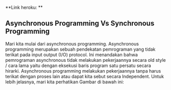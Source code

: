 **Link heroku: **

## Asynchronous Programming Vs Synchronous Programming

Mari kita mulai dari asynchronous programming. Asynchronous programming merupakan sebuah pendekatan pemrograman yang tidak terikat pada input output (I/O)  protocol.
Ini menandakan bahwa pemrograman asynchronous tidak melakukan pekerjaannya secara old style / cara lama yaitu dengan eksekusi baris program satu persatu secara hirarki. Asynchronous programming melakukan pekerjaannya tanpa harus terikat dengan proses lain atau dapat kita sebut secara Independent. Untuk lebih jelasnya, mari kita perhatikan Gambar di bawah ini:

